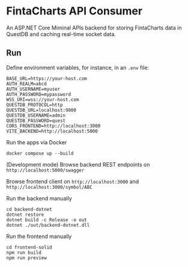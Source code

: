 # FintaCharts API Consumer

An ASP.NET Core Miminal APIs backend for storing FintaCharts data in QuestDB
and caching real-time socket data.


## Run

Define environment variables, for instance, in an `.env` file:
```
BASE_URL=https://your-host.com
AUTH_REALM=abcd
AUTH_USERNAME=myuser
AUTH_PASSWORD=mypassword
WSS_URI=wss://your-host.com
QUESTDB_PROTOCOL=http
QUESTDB_URL=localhost:9000
QUESTDB_USERNAME=admin
QUESTDB_PASSWORD=quest
CORS_FRONTEND=http://localhost:3000
VITE_BACKEND=http://localhost:5000
```

Run the apps via Docker
```
docker compose up --build
```

(Development mode) Browse backend REST endpoints on `http://localhost:5000/swagger`

Browse frontend client on `http://localhost:3000` and `http://localhost:3000/symbol/ABC`

Run the backend manually
```
cd backend-dotnet
dotnet restore
dotnet build -c Release -o out
dotnet ./out/backend-dotnet.dll
```

Run the frontend manually
```
cd frontend-solid
npm run build
npm run preview
```
